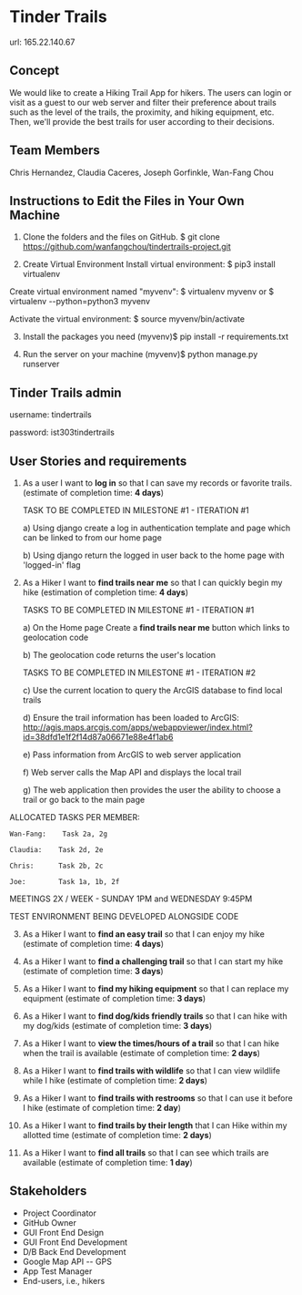 # Tinder Trails

url: 165.22.140.67

## Concept
We would like to create a Hiking Trail App for hikers. The users can login or visit as a guest to our web server and filter their preference about trails such as the level of the trails, the proximity, and hiking equipment, etc. Then, we'll provide the best trails for user according to their decisions.

## Team Members
Chris Hernandez, Claudia Caceres, Joseph Gorfinkle, Wan-Fang Chou

## Instructions to Edit the Files in Your Own Machine
1. Clone the folders and the files on GitHub.
$ git clone https://github.com/wanfangchou/tindertrails-project.git

2. Create Virtual Environment
Install virtual environment:
$ pip3 install virtualenv

Create virtual environment named "myvenv":
$ virtualenv myvenv
or
$ virtualenv --python=python3 myvenv

Activate the virtual environment:
$ source myvenv/bin/activate

3. Install the packages you need
(myvenv)$ pip install -r requirements.txt

4. Run the server on your machine
(myvenv)$ python manage.py runserver

## Tinder Trails admin

username: tindertrails

password: ist303tindertrails

## User Stories and requirements

1.  As a user I want to __log in__ so that I can save my records or favorite trails. (estimate of completion time: __4 days__)

    TASK TO BE COMPLETED IN MILESTONE #1 - ITERATION #1

    a) Using django create a log in authentication template and page which can be linked to from our home page

    b) Using django return the logged in user back to the home page with 'logged-in' flag

2.	As a Hiker I want to __find trails near me__ so that I can quickly begin my hike (estimation of completion time: __4 days__)

    TASKS TO BE COMPLETED IN MILESTONE #1 - ITERATION #1

    a)	On the Home page Create a __find trails near me__ button which links to geolocation code

    b)  The geolocation code returns the user's location

    TASKS TO BE COMPLETED IN MILESTONE #1 - ITERATION #2

    c)	Use the current location to query the ArcGIS database to find local trails

    d)	Ensure the trail information has been loaded to ArcGIS: http://agis.maps.arcgis.com/apps/webappviewer/index.html?id=38dfd1e1f2f14d87a06671e88e4f1ab6

    e)	Pass information from ArcGIS to web server application

    f)	Web server calls the Map API and displays the local trail

    g)	The web application then provides the user the ability to choose a trail or go back to the main page

 ALLOCATED TASKS PER MEMBER:

    Wan-Fang:    Task 2a, 2g

    Claudia:    Task 2d, 2e

    Chris:      Task 2b, 2c

    Joe:        Task 1a, 1b, 2f

  MEETINGS 2X / WEEK - SUNDAY 1PM and WEDNESDAY 9:45PM

  TEST ENVIRONMENT BEING DEVELOPED ALONGSIDE CODE

3.	As a Hiker I want to __find an easy trail__ so that I can enjoy my hike (estimate of completion time: __4 days__)

4.	As a Hiker I want to __find a challenging trail__ so that I can start my hike (estimate of completion time: __3 days__)

5.	As a Hiker I want to __find my hiking equipment__ so that I can replace my equipment (estimate of completion time: __3 days__)

6.	As a Hiker I want to __find dog/kids friendly trails__ so that I can hike with my dog/kids (estimate of completion time: __3 days__)

7.	As a Hiker I want to __view the times/hours of a trail__ so that I can hike when the trail is available (estimate of completion time: __2 days__)

8. As a Hiker I want to __find trails with wildlife__ so that I can view wildlife while I hike (estimate of completion time: __2 days__)

9.	As a Hiker I want to __find trails with restrooms__ so that I can use it before I hike (estimate of completion time: __2 day__)

10.	As a Hiker I want to __find trails by their length__ that I can Hike within my allotted time (estimate of completion time: __2 days__)

11.	As a Hiker I want to __find all trails__ so that I can see which trails are available (estimate of completion time: __1 day__)

## Stakeholders
* Project Coordinator
* GitHub Owner
* GUI Front End Design
* GUI Front End Development
* D/B Back End Development
* Google Map API -- GPS
* App Test Manager
* End-users, i.e., hikers
